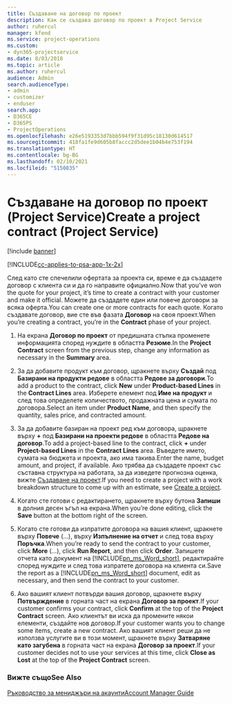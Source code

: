 ```yaml
---
title: Създаване на договор по проект
description: Как се създава договор по проект в Project Service
author: ruhercul
manager: kfend
ms.service: project-operations
ms.custom:
- dyn365-projectservice
ms.date: 8/03/2018
ms.topic: article
ms.author: ruhercul
audience: Admin
search.audienceType:
- admin
- customizer
- enduser
search.app:
- D365CE
- D365PS
- ProjectOperations
ms.openlocfilehash: e26e5193353d7bbb594f9f31d95c18130d614517
ms.sourcegitcommit: 418fa1fe9d605b8faccc2d5dee1b04b4e753f194
ms.translationtype: HT
ms.contentlocale: bg-BG
ms.lasthandoff: 02/10/2021
ms.locfileid: "5150835"
---
```

# <a name="create-a-project-contract-project-service"></a><span data-ttu-id="2d9a6-103">Създаване на договор по проект (Project Service)</span><span class="sxs-lookup"><span data-stu-id="2d9a6-103">Create a project contract (Project Service)</span></span>

[!include [banner](../includes/psa-now-project-operations.md)]

[!INCLUDE[cc-applies-to-psa-app-1x-2x](../includes/cc-applies-to-psa-app-1x-2x.md)]

<span data-ttu-id="2d9a6-104">След като сте спечелили офертата за проекта си, време е да създадете договор с клиента си и да го направите официално.</span><span class="sxs-lookup"><span data-stu-id="2d9a6-104">Now that you’ve won the quote for your project, it’s time to create a contract with your customer and make it official.</span></span> <span data-ttu-id="2d9a6-105">Можете да създадете един или повече договори за всяка оферта.</span><span class="sxs-lookup"><span data-stu-id="2d9a6-105">You can create one or more contracts for each quote.</span></span> <span data-ttu-id="2d9a6-106">Когато създавате договор, вие сте във фазата **Договор** на своя проект.</span><span class="sxs-lookup"><span data-stu-id="2d9a6-106">When you’re creating a contract, you’re in the **Contract** phase of your project.</span></span>  
  
1. <span data-ttu-id="2d9a6-107">На екрана **Договор по проект** от предишната стъпка променете информацията според нуждите в областта **Резюме**.</span><span class="sxs-lookup"><span data-stu-id="2d9a6-107">In the **Project Contract** screen from the previous step, change any information as necessary in the **Summary** area.</span></span>  
  
2. <span data-ttu-id="2d9a6-108">За да добавите продукт към договор, щракнете върху **Създай** под **Базирани на продукти редове** в областта **Редове за договори**.</span><span class="sxs-lookup"><span data-stu-id="2d9a6-108">To add a product to the contract, click **New** under **Product-based Lines** in the **Contract Lines** area.</span></span> <span data-ttu-id="2d9a6-109">Изберете елемент под **Име на продукт** и след това определете количеството, продажната цена и сумата по договора.</span><span class="sxs-lookup"><span data-stu-id="2d9a6-109">Select an item under **Product Name**, and then specify the quantity, sales price, and contracted amount.</span></span>  
  
3. <span data-ttu-id="2d9a6-110">За да добавите базиран на проект ред към договора, щракнете върху **+** под **Базирани на проекти редове** в областта **Редове на договор**.</span><span class="sxs-lookup"><span data-stu-id="2d9a6-110">To add a project-based line to the contract, click **+** under **Project-based Lines** in the **Contract Lines** area.</span></span> <span data-ttu-id="2d9a6-111">Въведете името, сумата на бюджета и проекта, ако има такива.</span><span class="sxs-lookup"><span data-stu-id="2d9a6-111">Enter the name, budget amount, and project, if available.</span></span> <span data-ttu-id="2d9a6-112">Ако трябва да създадете проект със съставна структура на работата, за да изведете прогнозна оценка, вижте [Създаване на проект](../psa/create-project.md).</span><span class="sxs-lookup"><span data-stu-id="2d9a6-112">If you need to create a project with a work breakdown structure to come up with an estimate, see [Create a project](../psa/create-project.md).</span></span>  
  
4. <span data-ttu-id="2d9a6-113">Когато сте готови с редактирането, щракнете върху бутона **Запиши** в долния десен ъгъл на екрана.</span><span class="sxs-lookup"><span data-stu-id="2d9a6-113">When you’re done editing, click the **Save** button at the bottom right of the screen.</span></span>  
  
5. <span data-ttu-id="2d9a6-114">Когато сте готови да изпратите договора на вашия клиент, щракнете върху **Повече** (...), върху **Изпълнение на отчет** и след това върху **Поръчка**.</span><span class="sxs-lookup"><span data-stu-id="2d9a6-114">When you’re ready to send the contract to your customer, click **More** (…), click **Run Report**, and then click **Order**.</span></span> <span data-ttu-id="2d9a6-115">Запишете отчета като документ на [!INCLUDE[pn_ms_Word_short](../includes/pn-ms-word-short.md)], редактирайте според нуждите и след това изпратете договора на клиента си.</span><span class="sxs-lookup"><span data-stu-id="2d9a6-115">Save the report as a [!INCLUDE[pn_ms_Word_short](../includes/pn-ms-word-short.md)] document, edit as necessary, and then send the contract to your customer.</span></span>  
  
6. <span data-ttu-id="2d9a6-116">Ако вашият клиент потвърди вашия договор, щракнете върху **Потвърждение** в горната част на екрана **Договор за проект**.</span><span class="sxs-lookup"><span data-stu-id="2d9a6-116">If your customer confirms your contract, click **Confirm** at the top of the **Project Contract** screen.</span></span> <span data-ttu-id="2d9a6-117">Ако клиентът ви иска да промените някои елементи, създайте нов договор.</span><span class="sxs-lookup"><span data-stu-id="2d9a6-117">If your customer wants you to change some items, create a new contract.</span></span> <span data-ttu-id="2d9a6-118">Ако вашият клиент реши да не използва услугите ви в този момент, щракнете върху **Затваряне като загубена** в горната част на екрана **Договор за проект**.</span><span class="sxs-lookup"><span data-stu-id="2d9a6-118">If your customer decides not to use your services at this time, click **Close as Lost** at the top of the **Project Contract** screen.</span></span>  
  
### <a name="see-also"></a><span data-ttu-id="2d9a6-119">Вижте също</span><span class="sxs-lookup"><span data-stu-id="2d9a6-119">See Also</span></span>  
 [<span data-ttu-id="2d9a6-120">Ръководство за мениджъри на акаунти</span><span class="sxs-lookup"><span data-stu-id="2d9a6-120">Account Manager Guide</span></span>](../psa/account-manager-guide.md)
